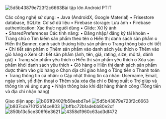 ![5d5b43879e723f2c6663](https://github.com/B20DCCN624/BTL_Android_Shopping_Online/assets/85285634/33e9009a-dc5b-4c18-b3cf-df4c34b284e8)Bài tập lớn Android PTIT

Các công nghệ sử dụng:
•	Java (AndroidX, Google Material)
•	Frisestore database, SQLite: Cơ sở dữ liệu
•	Firebase storage: Lưu ảnh
•	Firebase authentication: Xác thực người dùng
•	Glide: Xử lý ảnh 	
•	SharedPreferences
Các tính năng:
•	Đăng nhập/ đăng ký tài khoản
•	Trang chủ
o	Tìm kiếm sản phẩm theo tên
o	Hiển thị danh sách sản phẩm
o	Hiển thị Banner, danh sách thương hiệu sản phẩm
o	Trang thông báo chi tiết
•	Chi tiết sản phẩm
o	Thêm sản phẩm vào danh sách yêu thích
o	Thêm vào giỏ hàng 
o	Xem chi tiết sản phẩm (ảnh, tên, giá, rating, size, mô tả, đánh giá) 
•	Trang sản phẩm yêu thích
o	Hiển thị sản phẩm yêu thích
o	Xóa sản phẩm khỏi danh sách yêu thích
•	Giỏ hàng
o	Hiển thị danh sách sản phẩm được thêm vào giỏ hàng
o	Chọn địa chỉ giao hàng
o	Tổng tiền
o	Thanh toán
•	Trang thông tin cá nhân:
o	Cập nhật thông tin cá nhân: Username, Email, ngày sinh, số điện thoại
o	Thêm sửa xóa địa chỉ
o	Đăng xuất
o	Trợ giúp và thông tin về ứng dụng
•	Nhận thông báo khi đặt hàng thành công (Tổng tiền và địa chỉ nhận hàng)

Giao diện app:
![b061f2402fb58eebd7a4](https://github.com/B20DCCN624/BTL_Android_Shopping_Online/assets/85285634/fdd55f7a-aecb-4033-8bbf-f6c0e5f34fc2)
![5d5b43879e723f2c6663](https://github.com/B20DCCN624/BTL_Android_Shopping_Online/assets/85285634/9f65c0bc-7a22-45d5-af30-8d825e222688)
![b837cde71012b14ce803](https://github.com/B20DCCN624/BTL_Android_Shopping_Online/assets/85285634/479be1ce-12a9-4f47-9773-d2901dbc1508)
![bffbc72b1adebb80e2cf](https://github.com/B20DCCN624/BTL_Android_Shopping_Online/assets/85285634/996dc294-fb4e-409e-b95f-aa0f6c9bdb07)
![850b13c5ce306f6e3621](https://github.com/B20DCCN624/BTL_Android_Shopping_Online/assets/85285634/42d24dbd-7330-440f-a2f5-6d523f30384c)
![4358d1960c63ad3df472](https://github.com/B20DCCN624/BTL_Android_Shopping_Online/assets/85285634/7b4a2599-2fd4-4847-8673-981b168b658f)




